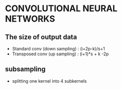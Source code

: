 # CONVOLUTIONAL NEURAL NETWORKS
## The size of output data
* Standard conv (down sampling) : (i+2p-k)/s+1
* Transposed conv (up sampling) : (i+1)*s + k -2p
## subsampling
* splitting one kernel into 4 subkernels
 